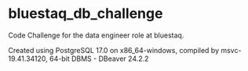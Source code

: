 # bluestaq_db_challenge
Code Challenge for the data engineer role at bluestaq.

Created using PostgreSQL 17.0 on x86_64-windows, compiled by msvc-19.41.34120, 64-bit
DBMS - DBeaver 24.2.2
